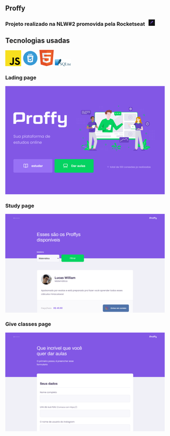 ## Proffy 
### Projeto realizado na NLW#2 promovida pela Rocketseat &nbsp;  <img src="./public/images/readme/rocketseat.png" width="20"/> 

## Tecnologias usadas 

<img src="./public/images/readme/js.png" width="50px"/>
<img src="./public/images/readme/css.webp" width="50px"/>
<img src="./public/images/readme/html.png" width="45px"/>
<img src="./public/images/readme/sql.png" width="50px"/>


###                   Lading page
<img src="./public/images/readme/landing-page.png" width="700"/>

###                   Study page                            
<img src="./public/images/readme/study.png" width="700"/>

###                   Give classes page
<img src="./public/images/readme/give-classes.png" width="700"/>


 
